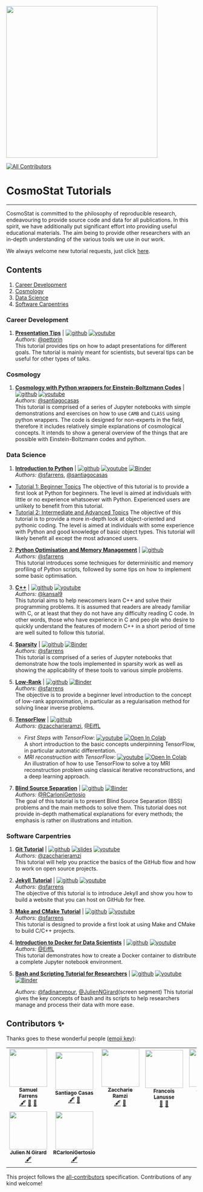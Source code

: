 <a href="http://www.cosmostat.org/" target_="blank"><img src="http://www.cosmostat.org/wp-content/uploads/2017/07/CosmoStat-Logo_WhiteBK.jpg" width="400"></a>
<!-- ALL-CONTRIBUTORS-BADGE:START - Do not remove or modify this section -->
[![All Contributors](https://img.shields.io/badge/all_contributors-9-orange.svg?style=flat-square)](#contributors-)
<!-- ALL-CONTRIBUTORS-BADGE:END -->

# CosmoStat Tutorials
---

CosmoStat is committed to the philosophy of reproducible research, endeavouring
to provide source code and data for all publications. In this spirit, we have
additionally put significant effort into providing useful educational
materials. The aim being to provide other researchers with an in-depth
understanding of the various tools we use in our work.

We always welcome new tutorial requests, just click [here](https://github.com/CosmoStat/Tutorials/issues/new?assignees=&labels=tutorial+request&template=tutorial-request.md&title=%5BTutorial%5D+Your+idea+for+a+tutorial).

## Contents

1. [Career Development](#Career-Development)
1. [Cosmology](#Cosmology)
1. [Data Science](#Data-Science)
1. [Software Carpentries](#Software-Carpentries)

### Career Development

1. **[Presentation Tips](https://cosmostat.github.io/Tutorials/presentation_tips/presentation_tips/index.html)** | [![github](https://badgen.net/badge/icon/github?icon=github&label)](https://github.com/CosmoStat/Tutorials/tree/presentations) [![youtube](https://img.shields.io/badge/-youtube-red?logo=youtube&labelColor=grey)](https://www.youtube.com/playlist?list=PLquvp9RIoLGCmfAZTOKJz7qDO0NqCnMAV)    
   *Authors:* [@pettorin](https://github.com/pettorin)   
   This tutorial provides tips on how to adapt presentations for different goals. The tutorial is mainly meant for scientists, but several tips can be useful for other types of talks.

### Cosmology

1. **[Cosmology with Python wrappers for Einstein-Boltzmann Codes](https://github.com/CosmoStat/Tutorials/tree/boltzmann)** | [![github](https://badgen.net/badge/icon/github?icon=github&label)](https://github.com/CosmoStat/Tutorials/tree/boltzmann) [![youtube](https://img.shields.io/badge/-youtube-red?logo=youtube&labelColor=grey)](https://www.youtube.com/watch?v=EMpCxUvF3lc)    
    *Authors:* [@santiagocasas](https://github.com/santiagocasas)  
    This tutorial is comprised of a series of Jupyter notebooks with simple demonstrations and exercises on how to use `CAMB` and `CLASS` using python wrappers. The code is designed for non-experts in the field, therefore it includes relatively simple explanations of cosmological concepts. It intends to show a general overview of the things that are possible with Einstein-Boltzmann codes and python.

### Data Science

1. **[Introduction to Python](https://github.com/CosmoStat/Tutorials/tree/python)** | [![github](https://badgen.net/badge/icon/github?icon=github&label)](https://github.com/CosmoStat/Tutorials/tree/python) [![youtube](https://img.shields.io/badge/-youtube-red?logo=youtube&labelColor=grey)](https://www.youtube.com/watch?v=cbekcGxm70Q&list=PLquvp9RIoLGBFfsz8dqzPtLeaEngHYybM) [![Binder](https://mybinder.org/badge_logo.svg)](https://mybinder.org/v2/gh/CosmoStat/Tutorials/python)  
    *Authors:* [@sfarrens](https://github.com/sfarrens),  [@santiagocasas](https://github.com/santiagocasas)  
  * [Tutorial 1: Beginner Topics](https://github.com/CosmoStat/Tutorials/tree/python#tutorial-1-beginner-topics)
    The objective of this tutorial is to provide a first look at Python for beginners. The level is aimed at individuals with little or no experience whatsoever with Python. Experienced users are unlikely to benefit from this tutorial.
  * [Tutorial 2: Intermediate and Advanced Topics](https://github.com/CosmoStat/Tutorials/tree/python#tutorial-2-intermediate-and-advanced-topics)
    The objective of this tutorial is to provide a more in-depth look at object-oriented and pythonic coding. The level is aimed at individuals with some experience with Python and good knowledge of basic object types. This tutorial will likely benefit all except the most advanced users.

2. **[Python Optimisation and Memory Management](https://github.com/CosmoStat/Tutorials/tree/profiling)** | [![github](https://badgen.net/badge/icon/github?icon=github&label)](https://github.com/CosmoStat/Tutorials/tree/profiling)  
  *Authors:* [@sfarrens](https://github.com/sfarrens)  
  This tutorial introduces some techniques for determinisitic and memory profiling of Python scripts, followed by some tips on how to implement some basic optimisation.

3. **[C++](https://github.com/CosmoStat/Tutorials/tree/CPlusPlus)** | [![github](https://badgen.net/badge/icon/github?icon=github&label)](https://github.com/CosmoStat/Tutorials/tree/CPlusPlus) [![youtube](https://img.shields.io/badge/-youtube-red?logo=youtube&labelColor=grey)](https://www.youtube.com/watch?v=47Ldg6i2B8Y&list=PLquvp9RIoLGD5yDykupoCueNp2EHEjuZB)  
  *Authors:* [@kansal9](https://github.com/kansal9)  
  This tutorial aims to help newcomers learn C++ and solve their programming problems. It is assumed that readers are already familiar with C, or at least that they do not have any difficulty reading C code. In other words, those who have experience in C and peo·ple who desire to quickly understand the features of modern C++ in a short period of time are well suited to follow this tutorial.

4. **[Sparsity](https://github.com/CosmoStat/Tutorials/tree/ada)** | [![github](https://badgen.net/badge/icon/github?icon=github&label)](https://github.com/CosmoStat/Tutorials/tree/ada) [![Binder](https://mybinder.org/badge_logo.svg)](https://mybinder.org/v2/gh/CosmoStat/Tutorials/ada)  
  *Authors:* [@sfarrens](https://github.com/sfarrens)  
  This tutorial is comprised of a series of Jupyter notebooks that demonstrate how the tools implemented in sparsity work as well as showing the applicability of these tools to various simple problems.

5. **[Low-Rank](https://github.com/CosmoStat/Tutorials/tree/low-rank)** | [![github](https://badgen.net/badge/icon/github?icon=github&label)](https://github.com/CosmoStat/Tutorials/tree/low-rank) [![Binder](https://mybinder.org/badge_logo.svg)](https://mybinder.org/v2/gh/CosmoStat/Tutorials/low-rank)  
  *Authors:* [@sfarrens](https://github.com/sfarrens)  
  The objective is to provide a beginner level introduction to the concept of low-rank approximation, in particular as a regularisation method for solving linear inverse problems.

6. **[TensorFlow](https://github.com/CosmoStat/Tutorials/tree/tensorflow-tutorial)** | [![github](https://badgen.net/badge/icon/github?icon=github&label)](https://github.com/CosmoStat/Tutorials/tree/tensorflow-tutorial)  
   *Authors:* [@zaccharieramzi](https://github.com/zaccharieramzi), [@EiffL](https://github.com/EiffL)  
   * *First Steps with TensorFlow*: [![youtube](https://img.shields.io/badge/-youtube-red?logo=youtube&labelColor=grey)](https://www.youtube.com/watch?v=kawHQpxytLo) [![Open In Colab](https://colab.research.google.com/assets/colab-badge.svg)](https://colab.research.google.com/github/CosmoStat/Tutorials/blob/tensorflow-tutorial/TensorFlowFirstSteps.ipynb)  
   A short introduction to the basic concepts underpinning TensorFlow, in particular automatic differentation.
   * *MRI reconstruction with TensorFlow*: [![youtube](https://img.shields.io/badge/-youtube-red?logo=youtube&labelColor=grey)](https://www.youtube.com/watch?v=HqNm5fowdTU) [![Open In Colab](https://colab.research.google.com/assets/colab-badge.svg)](https://colab.research.google.com/github/CosmoStat/Tutorials/blob/tensorflow-tutorial/MRIReconstructionWithTensorflow.ipynb)  
   An illustration of how to use TensorFlow to solve a toy MRI reconstruction problem using classical iterative reconstructions, and a deep learning approach.  

7. **[Blind Source Separation](https://github.com/RCarloniGertosio/bss_tutorial)** | [![github](https://badgen.net/badge/icon/github?icon=github&label)](https://github.com/RCarloniGertosio/bss_tutorial) [![Binder](https://mybinder.org/badge_logo.svg)](https://mybinder.org/v2/gh/RCarloniGertosio/bss_tutorial/master)  
   *Authors:* [@RCarloniGertosio](https://github.com/RCarloniGertosio)  
   The goal of this tutorial is to present Blind Source Separation (BSS) problems and the main methods to solve them. This tutorial does not provide in-depth mathematical explanations for every methods; the emphasis is rather on illustrations and intuition.

### Software Carpentries

1. **[Git Tutorial](https://github.com/zaccharieramzi/git-tuto)** |  [![github](https://badgen.net/badge/icon/github?icon=github&label)](https://github.com/zaccharieramzi/git-tuto)  [![slides](https://img.shields.io/badge/slides-google-yellow)](https://docs.google.com/presentation/d/1vfsG__2-T7xJYGKFs9HfPKmaoMN1Je0V0h7gLyiY1AU/edit?usp=sharing) [![youtube](https://img.shields.io/badge/-youtube-red?logo=youtube&labelColor=grey)](https://www.youtube.com/watch?v=S1A2qSA0TWo)  
  *Authors:* [@zaccharieramzi](https://github.com/zaccharieramzi)    
 This tutorial will help you practice the basics of the GitHub flow and how to work on open source projects.

2. **[Jekyll Tutorial](https://github.com/sfarrens/jekyll_tutorial)** | [![github](https://badgen.net/badge/icon/github?icon=github&label)](https://github.com/sfarrens/jekyll_tutorial)  [![youtube](https://img.shields.io/badge/-youtube-red?logo=youtube&labelColor=grey)](https://www.youtube.com/watch?v=qRxbbSaVW7M)  
  *Authors:* [@sfarrens](https://github.com/sfarrens)  
  The objective of this tutorial is to introduce Jekyll and show you how to build a website that you can host on GitHub for free.

3. **[Make and CMake Tutorial](https://github.com/sfarrens/make-tutorial)** | [![github](https://badgen.net/badge/icon/github?icon=github&label)](https://github.com/sfarrens/make-tutorial)  [![youtube](https://img.shields.io/badge/-youtube-red?logo=youtube&labelColor=grey)](https://www.youtube.com/watch?v=K27-uncFZgM)  
  *Authors:* [@sfarrens](https://github.com/sfarrens)  
  This tutorial is designed to provide a first look at using Make and CMake to build C/C++ projects.

4. **[Introduction to Docker for Data Scientists](https://cosmostat.github.io/Tutorials/docker/docker-introduction)** | [![github](https://badgen.net/badge/icon/github?icon=github&label)](https://github.com/CosmoStat/Tutorials/tree/docker)  [![youtube](https://img.shields.io/badge/-youtube-red?logo=youtube&labelColor=grey)](https://www.youtube.com/watch?v=N7cYFfIWjdw)  
  *Authors:* [@EiffL](https://github.com/EiffL)   
  This tutorial demonstrates how to create a Docker container to distribute a complete Jupyter notebook environment.

5. **[Bash and Scripting Tutorial for Researchers](https://github.com/CosmoStat/Tutorials/tree/bash_tutorial/README.md)** | [![github](https://badgen.net/badge/icon/github?icon=github&label)](https://github.com/CosmoStat/Tutorials/tree/bash_tutorial) [![youtube](https://img.shields.io/badge/-youtube-red?logo=youtube&labelColor=grey)](https://www.youtube.com/watch?v=NU8dYd3RM-E&t=37s) [![Binder](https://mybinder.org/badge_logo.svg)](https://mybinder.org/v2/gh/CosmoStat/Tutorials/bash_tutorial?filepath=intro.ipynb)  

    *Authors:* [@fadinammour](https://github.com/fadinammour), [@JulienNGirard](https://github.com/JulienNGirard)(screen segment)
    This tutorial gives the key concepts of bash and its scripts to help researchers manage and process their data with more ease.

## Contributors ✨

Thanks goes to these wonderful people ([emoji key](https://allcontributors.org/docs/en/emoji-key)):

<!-- ALL-CONTRIBUTORS-LIST:START - Do not remove or modify this section -->
<!-- prettier-ignore-start -->
<!-- markdownlint-disable -->
<table>
  <tr>
    <td align="center"><a href="http://sfarrens.github.io"><img src="https://avatars1.githubusercontent.com/u/6851839?v=4" width="100px;" alt=""/><br /><sub><b>Samuel Farrens</b></sub></a><br /><a href="#content-sfarrens" title="Content">🖋</a> <a href="#ideas-sfarrens" title="Ideas, Planning, & Feedback">🤔</a> <a href="#maintenance-sfarrens" title="Maintenance">🚧</a></td>
    <td align="center"><a href="http://www.cosmostat.org/people/santiago-casas"><img src="https://avatars0.githubusercontent.com/u/6987716?v=4" width="100px;" alt=""/><br /><sub><b>Santiago Casas</b></sub></a><br /><a href="#content-santiagocasas" title="Content">🖋</a> <a href="#ideas-santiagocasas" title="Ideas, Planning, & Feedback">🤔</a></td>
    <td align="center"><a href="http://www.cosmostat.org/people/zaccharie-ramzi"><img src="https://avatars1.githubusercontent.com/u/6387497?v=4" width="100px;" alt=""/><br /><sub><b>Zaccharie Ramzi</b></sub></a><br /><a href="#content-zaccharieramzi" title="Content">🖋</a> <a href="#ideas-zaccharieramzi" title="Ideas, Planning, & Feedback">🤔</a></td>
    <td align="center"><a href="http://flanusse.net"><img src="https://avatars0.githubusercontent.com/u/861591?v=4" width="100px;" alt=""/><br /><sub><b>Francois Lanusse</b></sub></a><br /><a href="#ideas-EiffL" title="Ideas, Planning, & Feedback">🤔</a> <a href="#maintenance-EiffL" title="Maintenance">🚧</a></td>
    <td align="center"><a href="https://github.com/kansal9"><img src="https://avatars2.githubusercontent.com/u/35466803?v=4" width="100px;" alt=""/><br /><sub><b>Vanshika Kansal</b></sub></a><br /><a href="#content-kansal9" title="Content">🖋</a></td>
    <td align="center"><a href="https://github.com/pettorin"><img src="https://avatars1.githubusercontent.com/u/8088350?v=4" width="100px;" alt=""/><br /><sub><b>pettorin</b></sub></a><br /><a href="#ideas-pettorin" title="Ideas, Planning, & Feedback">🤔</a> <a href="#content-pettorin" title="Content">🖋</a></td>
    <td align="center"><a href="https://github.com/fadinammour"><img src="https://avatars2.githubusercontent.com/u/39698793?v=4" width="100px;" alt=""/><br /><sub><b>fadinammour</b></sub></a><br /><a href="#ideas-fadinammour" title="Ideas, Planning, & Feedback">🤔</a> <a href="#content-fadinammour" title="Content">🖋</a></td>
  </tr>
  <tr>
    <td align="center"><a href="http://www.cosmostat.org/people/jgirard/"><img src="https://avatars1.githubusercontent.com/u/10849756?v=4" width="100px;" alt=""/><br /><sub><b>Julien N Girard</b></sub></a><br /><a href="#content-JulienNGirard" title="Content">🖋</a></td>
    <td align="center"><a href="https://github.com/RCarloniGertosio"><img src="https://avatars0.githubusercontent.com/u/49195242?v=4" width="100px;" alt=""/><br /><sub><b>RCarloniGertosio</b></sub></a><br /><a href="#content-RCarloniGertosio" title="Content">🖋</a></td>
  </tr>
</table>

<!-- markdownlint-enable -->
<!-- prettier-ignore-end -->
<!-- ALL-CONTRIBUTORS-LIST:END -->

This project follows the [all-contributors](https://github.com/all-contributors/all-contributors) specification. Contributions of any kind welcome!
